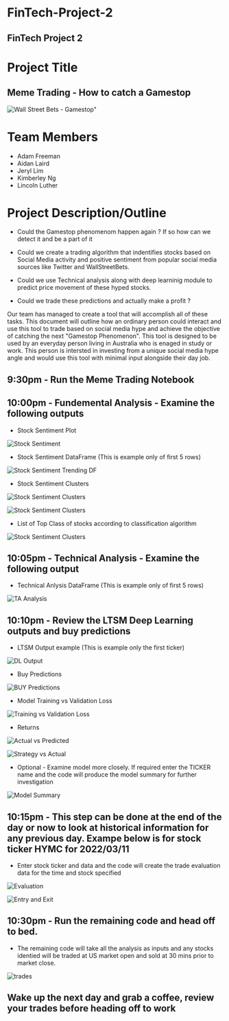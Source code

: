 # FinTech-Project-2
## FinTech Project 2

# Project Title
## Meme Trading - How to catch a Gamestop

![Wall Street Bets - Gamestop](https://github.com/apfreeman/FinTech-Project-2/blob/main/Images/wsb_gme.jpg?raw=true)"

# Team Members
- Adam Freeman
- Aidan Laird
- Jeryl Lim
- Kimberley Ng
- Lincoln Luther

# Project Description/Outline

- Could the Gamestop phenomenom happen again ? If so how can we detect it and be a part of it

- Could we create a trading algorithm that indentifies stocks based on Social Media activity and positive sentiment from popular social media sources like Twitter and WallStreetBets. 

- Could we use Technical analysis along with deep learninig module to predict price movement of these hyped stocks.

- Could we trade these predictions and actually make a profit ?

Our team has managed to create a tool that will accomplish all of these tasks. This document will outline how an ordinary person could interact and use this tool to trade based on social media hype and achieve the objective of catching the next "Gamestop Phenomenon". This tool is designed to be used by an everyday person living in Australia who is enaged in study or work. This person is intersted in investing from a unique social media hype angle and would use this tool with minimal input alongside their day job.

## 9:30pm - Run the Meme Trading Notebook
## 10:00pm - Fundemental Analysis - Examine the following outputs
- Stock Sentiment Plot

![Stock Sentiment](https://github.com/apfreeman/FinTech-Project-2/blob/main/Images/sentiment_trending_df_scores_example.PNG?raw=true)

- Stock Sentiment DataFrame (This is example only of first 5 rows)

![Stock Sentiment Trending DF](https://github.com/apfreeman/FinTech-Project-2/blob/main/Images/sentiment_trending_df_example.PNG?raw=true)

- Stock Sentiment Clusters

![Stock Sentiment Clusters](https://github.com/apfreeman/FinTech-Project-2/blob/main/Images/classification_plot_view1.PNG?raw=true)

![Stock Sentiment Clusters](https://github.com/apfreeman/FinTech-Project-2/blob/main/Images/classification_plot_view2.PNG?raw=true)

- List of Top Class of stocks according to classification algorithm

![Stock Sentiment Clusters](https://github.com/apfreeman/FinTech-Project-2/blob/main/Images/top_class_stocks.PNG?raw=true)

## 10:05pm - Technical Analysis - Examine the following output

- Technical Anlysis DataFrame (This is example only of first 5 rows)

![TA Analysis](https://github.com/apfreeman/FinTech-Project-2/blob/main/Images/TA_Analysis.PNG?raw=true)


## 10:10pm - Review the LTSM Deep Learning outputs and buy predictions

- LTSM Output example (This is example only the first ticker)

![DL Output](https://github.com/apfreeman/FinTech-Project-2/blob/main/Images/dl_output.PNG?raw=true)

- Buy Predictions

![BUY Predictions](https://github.com/apfreeman/FinTech-Project-2/blob/main/Images/dl_buy_predict.PNG?raw=true)

- Model Training vs Validation Loss

![Training vs Validation Loss](https://github.com/apfreeman/FinTech-Project-2/blob/main/Images/training_vs_validation_loss.PNG?raw=true)

- Returns 

![Actual vs Predicted](https://github.com/apfreeman/FinTech-Project-2/blob/main/Images/dl_actual_vs_predicted.PNG?raw=true)

![Strategy vs Actual](https://github.com/apfreeman/FinTech-Project-2/blob/main/Images/strategy_vs_actual.PNG?raw=true)

- Optional - Examine model more closely. If required enter the TICKER name and the code will produce the model summary for further investigation

![Model Summary](https://github.com/apfreeman/FinTech-Project-2/blob/main/Images/LTSM_model_summary_example.PNG?raw=true)

## 10:15pm - This step can be done at the end of the day or now to look at historical information for any previous day. Exampe below is for stock ticker HYMC for 2022/03/11

-  Enter stock ticker and data and the code will create the trade evaluation data for the time and stock specified

![Evaluation](https://github.com/apfreeman/FinTech-Project-2/blob/main/Images/evalutation.PNG?raw=true)

![Entry and Exit](https://github.com/apfreeman/FinTech-Project-2/blob/main/Images/entry_exit_example.PNG?raw=true)

## 10:30pm - Run the remaining code and head off to bed. 

- The remaining code will take all the analysis as inputs and any stocks identied will be traded at US market open and sold at 30 mins prior to market close. 

![trades](https://github.com/apfreeman/FinTech-Project-2/blob/main/Images/trade.PNG?raw=true)

## Wake up the next day and grab a coffee, review your trades before heading off to work

